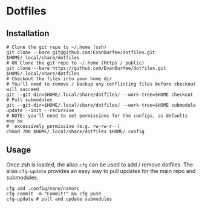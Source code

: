 # Dotfiles

## Installation

```shell
# Clone the git repo to ~/.home (ssh)
git clone --bare git@github.com:EvanDurfee/dotfiles.git $HOME/.local/share/dotfiles
# OR Clone the git repo to ~/.home (https / public)
git clone --bare https://github.com/EvanDurfee/dotfiles.git $HOME/.local/share/dotfiles
# Checkout the files into your home dir
# You'll need to remove / backup any conflicting files before checkout will succeed
git --git-dir=$HOME/.local/share/dotfiles/ --work-tree=$HOME checkout
# Pull submodules
git --git-dir=$HOME/.local/share/dotfiles/ --work-tree=$HOME submodule update --init --recursive
# NOTE: you'll need to set permissions for the configs, as defaults may be 
#  excessively permissive (e.g. rw-rw-r--)
chmod 700 $HOME/.local/share/dotfiles $HOME/.config
```

## Usage

Once zsh is loaded, the alias `cfg` can be used to add / remove dotfiles.
The alias `cfg-update` provides an easy way to pull updates for the main repo
and submodules. 

```shell
cfg add .config/nano/nanorc
cfg commit -m "Commit!" && cfg push
cfg-update # pull and update submodules
```
